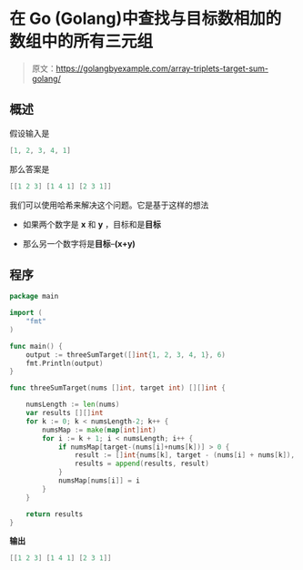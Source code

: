 # 在 Go (Golang)中查找与目标数相加的数组中的所有三元组

> 原文：<https://golangbyexample.com/array-triplets-target-sum-golang/>

## **概述**

假设输入是

```go
[1, 2, 3, 4, 1]
```

那么答案是

```go
[[1 2 3] [1 4 1] [2 3 1]]
```

我们可以使用哈希来解决这个问题。它是基于这样的想法

*   如果两个数字是 **x** 和 **y** ，目标和是**目标**

*   那么另一个数字将是**目标**–**(x+y)**

## **程序**

```go
package main

import (
	"fmt"
)

func main() {
	output := threeSumTarget([]int{1, 2, 3, 4, 1}, 6)
	fmt.Println(output)
}

func threeSumTarget(nums []int, target int) [][]int {

	numsLength := len(nums)
	var results [][]int
	for k := 0; k < numsLength-2; k++ {
		numsMap := make(map[int]int)
		for i := k + 1; i < numsLength; i++ {
			if numsMap[target-(nums[i]+nums[k])] > 0 {
				result := []int{nums[k], target - (nums[i] + nums[k]), nums[i]}
				results = append(results, result)
			}
			numsMap[nums[i]] = i
		}
	}

	return results
}
```

**输出**

```go
[[1 2 3] [1 4 1] [2 3 1]]
```